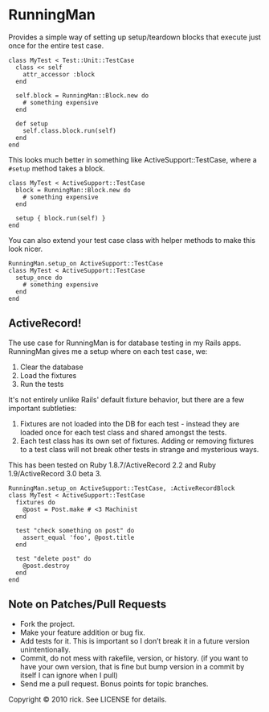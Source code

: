 # RunningMan

Provides a simple way of setting up setup/teardown blocks that execute just
once for the entire test case.

    class MyTest < Test::Unit::TestCase
      class << self
        attr_accessor :block
      end
      
      self.block = RunningMan::Block.new do
        # something expensive
      end
      
      def setup
        self.class.block.run(self)
      end
    end

This looks much better in something like ActiveSupport::TestCase, where a
`#setup` method takes a block.

    class MyTest < ActiveSupport::TestCase
      block = RunningMan::Block.new do
        # something expensive
      end
      
      setup { block.run(self) }
    end

You can also extend your test case class with helper methods to make this 
look nicer.

    RunningMan.setup_on ActiveSupport::TestCase
    class MyTest < ActiveSupport::TestCase
      setup_once do
        # something expensive
      end
    end

## ActiveRecord!

The use case for RunningMan is for database testing in my Rails apps.
RunningMan gives me a setup where on each test case, we:

1. Clear the database
2. Load the fixtures
3. Run the tests

It's not entirely unlike Rails' default fixture behavior, but there are a few 
important subtleties:

1. Fixtures are not loaded into the DB for each test - instead they
   are loaded once for each test class and shared amongst the
   tests.
2. Each test class has its own set of fixtures. Adding or removing
   fixtures to a test class will not break other tests in strange
   and mysterious ways.

This has been tested on Ruby 1.8.7/ActiveRecord 2.2 and 
Ruby 1.9/ActiveRecord 3.0 beta 3.

    RunningMan.setup_on ActiveSupport::TestCase, :ActiveRecordBlock
    class MyTest < ActiveSupport::TestCase
      fixtures do
        @post = Post.make # <3 Machinist
      end

      test "check something on post" do
        assert_equal 'foo', @post.title
      end

      test "delete post" do
        @post.destroy
      end
    end

## Note on Patches/Pull Requests

* Fork the project.
* Make your feature addition or bug fix.
* Add tests for it. This is important so I don’t break it in a future version 
  unintentionally.
* Commit, do not mess with rakefile, version, or history. (if you want to have 
  your own version, that is fine but bump version in a commit by itself I can 
  ignore when I pull)
* Send me a pull request. Bonus points for topic branches.

Copyright © 2010 rick. See LICENSE for details.